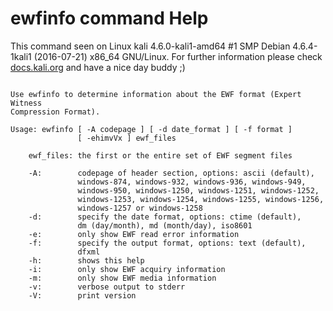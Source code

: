 # ewfinfo command Help
 
 This command seen on Linux kali 4.6.0-kali1-amd64 #1 SMP Debian 4.6.4-1kali1 (2016-07-21) x86_64 GNU/Linux. For further information please check [docs.kali.org](docs.kali.org) and have a nice day buddy ;) 

~~~

Use ewfinfo to determine information about the EWF format (Expert Witness
Compression Format).

Usage: ewfinfo [ -A codepage ] [ -d date_format ] [ -f format ]
               [ -ehimvVx ] ewf_files

	ewf_files: the first or the entire set of EWF segment files

	-A:        codepage of header section, options: ascii (default),
	           windows-874, windows-932, windows-936, windows-949,
	           windows-950, windows-1250, windows-1251, windows-1252,
	           windows-1253, windows-1254, windows-1255, windows-1256,
	           windows-1257 or windows-1258
	-d:        specify the date format, options: ctime (default),
	           dm (day/month), md (month/day), iso8601
	-e:        only show EWF read error information
	-f:        specify the output format, options: text (default),
	           dfxml
	-h:        shows this help
	-i:        only show EWF acquiry information
	-m:        only show EWF media information
	-v:        verbose output to stderr
	-V:        print version

~~~
